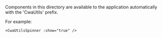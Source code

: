 Components in this directory are available to the application automatically with the 'CwaUtils' prefix.

For example:
```vue
<CwaUtilsSpinner :show="true" />
```
